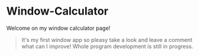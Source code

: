 # Window-Calculator
Welcome on my window calculator page!
>It's my first window app so pleasy take a look and leave a comment what can I improve!
>Whole program development is still in progress.
